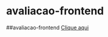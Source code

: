 # avaliacao-frontend
##avaliacao-frontend
[Clique aqui](https://rick-png.github.io/avaliacao-frontend/)
